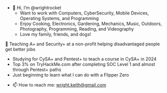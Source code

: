 - 👋 Hi, I’m @wrightrocket
  * Want to work with Computers, CyberSecurity, Mobile Devices, Operating Systems, and Programming
  * Enjoy Cooking, Electronics, Gardening, Mechanics, Music, Outdoors, Photography, Programming, Reading, and Videography
  * Love my family, friends, and dogs!
 
🌱 Teaching A+ and Security+ at a non-profit helping disadvantaged people get better jobs
  * Studying for CySA+ and Pentest+ to teach a course in CySA+ in 2024
  * Top 3% on TryHackMe.com after completing SOC Level 1 and almost through Pentest+ paths
  * Just beginning to learn what I can do with a Flipper Zero
- 📫 How to reach me: wright.keith@gmail.com

<!---
wrightrocket/wrightrocket is a ✨ special ✨ repository because its `README.md` (this file) appears on your GitHub profile.
You can click the Preview link to take a look at your changes.
--->
